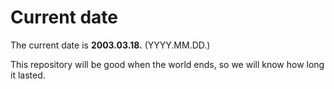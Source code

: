 # Current date

The current date is **2003.03.18.** (YYYY.MM.DD.)

This repository will be good when the world ends, so we will know how long it lasted.